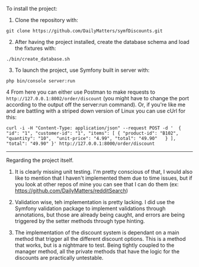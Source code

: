 To install the project:

1. Clone the repository with:

`git clone https://github.com/DailyMatters/symfDiscounts.git`

2. After having the project installed, create the database schema and load the fixtures with:

`./bin/create_database.sh`

3. To launch the project, use Symfony built in server with:

`php bin/console server:run`

4 From here you can either use Postman to make requests to `http://127.0.0.1:8002/order/discount` (you might have to change the port according to the output off the server:run command). Or, if you're like me and are battling with a striped down version of Linux you can use cUrl for this:

`
curl -i -H "Content-Type: application/json" --request POST -d '	
{
  "id": "1",
  "customer-id": "1",
  "items": [
    {
      "product-id": "B102",
      "quantity": "10", 
      "unit-price": "4.99",
      "total": "49.90"	
    }
  ],
  "total": "49.90"
}' http://127.0.0.1:8000/order/discount
`

--------

Regarding the project itself.

1. It is clearly missing unit testing. I'm pretty conscious of that, I would also like to mention that I haven't implemented them due to time issues, but if you look at other repos of mine you can see that I can do them (ex: https://github.com/DailyMatters/redditSearch)

2. Validation wise, teh implementation is pretty lacking. I did use the Symfony validation package to implement validations through annotations, but those are already being caught, and errors are being triggered by the setter methods through type hinting.

3. The implementation of the discount system is dependant on a main method that trigger all the different discount options. This is a method that works, but is a nightmare to test. Being tightly coupled to the manager method, all the private methods that have the logic for the discounts are practically untestable.
